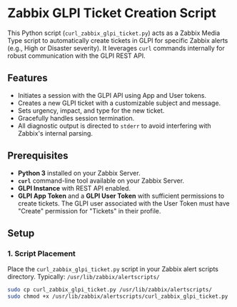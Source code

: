 # Zabbix GLPI Ticket Creation Script

This Python script (`curl_zabbix_glpi_ticket.py`) acts as a Zabbix Media Type script to automatically create tickets in GLPI for specific Zabbix alerts (e.g., High or Disaster severity). It leverages `curl` commands internally for robust communication with the GLPI REST API.

## Features

* Initiates a session with the GLPI API using App and User tokens.
* Creates a new GLPI ticket with a customizable subject and message.
* Sets urgency, impact, and type for the new ticket.
* Gracefully handles session termination.
* All diagnostic output is directed to `stderr` to avoid interfering with Zabbix's internal parsing.

## Prerequisites

* **Python 3** installed on your Zabbix Server.
* **`curl`** command-line tool available on your Zabbix Server.
* **GLPI Instance** with REST API enabled.
* **GLPI App Token** and a **GLPI User Token** with sufficient permissions to create tickets. The GLPI user associated with the User Token must have "Create" permission for "Tickets" in their profile.

## Setup

### 1. Script Placement

Place the `curl_zabbix_glpi_ticket.py` script in your Zabbix alert scripts directory.
Typically: `/usr/lib/zabbix/alertscripts/`

```bash
sudo cp curl_zabbix_glpi_ticket.py /usr/lib/zabbix/alertscripts/
sudo chmod +x /usr/lib/zabbix/alertscripts/curl_zabbix_glpi_ticket.py  
